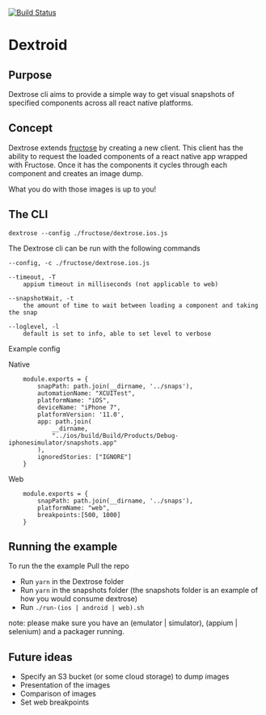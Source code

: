 [![Build Status](https://www.bitrise.io/app/6dbd09bf795284e8/status.svg?token=cPPMxR4jerIruWOfSt-_6g&branch=master)](https://www.bitrise.io/app/6dbd09bf795284e8)

# Dextroid


## Purpose

Dextrose cli aims to provide a simple way to get visual snapshots of specified components across all react native platforms.

## Concept

Dextrose extends [fructose] by creating a new client. This client has the ability to request the loaded components of a react native app wrapped with Fructose. Once it has the components it cycles through each component and creates an image dump.

What you do with those images is up to you!


## The CLI

    dextrose --config ./fructose/dextrose.ios.js

The Dextrose cli can be run with the following commands

    --config, -c ./fructose/dextrose.ios.js

    --timeout, -T
        appium timeout in milliseconds (not applicable to web)

    --snapshotWait, -t
        the amount of time to wait between loading a component and taking the snap
    
    --loglevel, -l
        default is set to info, able to set level to verbose



Example config 

Native

        module.exports = {
            snapPath: path.join(__dirname, '../snaps'),    
            automationName: "XCUITest",
            platformName: "iOS",
            deviceName: "iPhone 7",
            platformVersion: '11.0',
            app: path.join(
                __dirname,
                "../ios/build/Build/Products/Debug-iphonesimulator/snapshots.app"
            ),
            ignoredStories: ["IGNORE"]
        }

Web

        module.exports = {
            snapPath: path.join(__dirname, '../snaps'),
            platformName: "web",
            breakpoints:[500, 1000]
        }

## Running the example
To run the the example Pull the repo
- Run `yarn` in the Dextrose folder
- Run `yarn` in the snapshots folder (the snapshots folder is an example of how you would consume dextrose)
- Run `./run-(ios | android | web).sh`

note: please make sure you have an (emulator | simulator), (appium | selenium) and a packager running.

## Future ideas
- Specify an S3 bucket (or some cloud storage) to dump images
- Presentation of the images
- Comparison of images
- Set web breakpoints

[fructose]: https://github.com/newsuk/fructose
